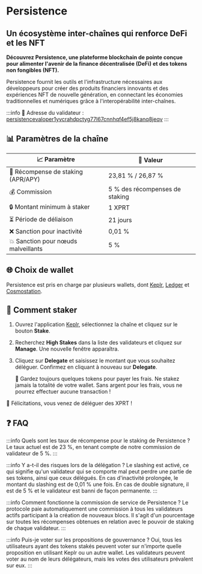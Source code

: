 # Persistence
## Un écosystème inter-chaînes qui renforce DeFi et les NFT

**Découvrez Persistence, une plateforme blockchain de pointe conçue pour alimenter l'avenir de la finance décentralisée (DeFi) et des tokens non fongibles (NFT).**

Persistence fournit les outils et l'infrastructure nécessaires aux développeurs pour créer des produits financiers innovants et des expériences NFT de nouvelle génération, en connectant les économies traditionnelles et numériques grâce à l'interopérabilité inter-chaînes.

:::info
🔐 Adresse du validateur : <a href="https://www.mintscan.io/persistence/validators/persistencevaloper1yvcrahdpctyg77l67cnnhqf4ef5j8kanq8jeqv" target="_blank" rel="noopener noreferrer">persistencevaloper1yvcrahdpctyg77l67cnnhqf4ef5j8kanq8jeqv</a>
:::

## 📊 Paramètres de la chaîne

| 📈 Paramètre                | 🎯 Valeur              |
|-----------------------------|-----------------------|
| 🎁 Récompense de staking (APR/APY)    | 23,81 % / 26,87 %       |
| 💰 Commission               | 5 % des récompenses de staking |
| 🔒 Montant minimum à staker  | 1 XPRT                |
| ⏳ Période de déliaison          | 21 jours               |
| ❌ Sanction pour inactivité     | 0,01 %                 |
| 💥 Sanction pour nœuds malveillants | 5 %                    |

## 🌐 Choix de wallet

Persistence est pris en charge par plusieurs wallets, dont <a href="https://wallet.keplr.app/" target="_blank" rel="noopener noreferrer">Keplr</a>, <a href="https://www.ledger.com" target="_blank" rel="noopener noreferrer">Ledger</a> et <a href="https://cosmostation.io" target="_blank" rel="noopener noreferrer">Cosmostation</a>.

## 🏁 Comment staker

1. Ouvrez l'application <a href="https://wallet.keplr.app/chains/persistence" target="_blank" rel="noopener noreferrer">Keplr</a>, sélectionnez la chaîne et cliquez sur le bouton **Stake**.

2. Recherchez **High Stakes** dans la liste des validateurs et cliquez sur **Manage**. Une nouvelle fenêtre apparaîtra.

3. Cliquez sur **Delegate** et saisissez le montant que vous souhaitez déléguer. Confirmez en cliquant à nouveau sur **Delegate**.

   🚨 Gardez toujours quelques tokens pour payer les frais. Ne stakez jamais la totalité de votre wallet. Sans argent pour les frais, vous ne pourrez effectuer aucune transaction !

🎉 Félicitations, vous venez de déléguer des XPRT !

## ❓ FAQ

:::info Quels sont les taux de récompense pour le staking de Persistence ?
Le taux actuel est de 23 %, en tenant compte de notre commission de validateur de 5 %.
:::

:::info Y a-t-il des risques lors de la délégation ?
Le slashing est activé, ce qui signifie qu'un validateur qui se comporte mal peut perdre une partie de ses tokens, ainsi que ceux délégués.
En cas d'inactivité prolongée, le montant du slashing est de 0,01 % une fois. En cas de double signature, il est de 5 % et le validateur est banni de façon permanente.
:::

:::info Comment fonctionne la commission de service de Persistence ?
Le protocole paie automatiquement une commission à tous les validateurs actifs participant à la création de nouveaux blocs. Il s'agit d'un pourcentage sur toutes les récompenses obtenues en relation avec le pouvoir de staking de chaque validateur.
:::

:::info Puis-je voter sur les propositions de gouvernance ?
Oui, tous les utilisateurs ayant des tokens stakés peuvent voter sur n'importe quelle proposition en utilisant Keplr ou un autre wallet.
Les validateurs peuvent voter au nom de leurs délégateurs, mais les votes des utilisateurs prévalent sur eux.
:::
